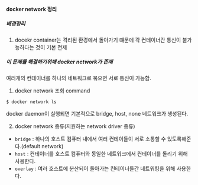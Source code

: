 #### docker network 정리

##### 배경정리
1. docekr container는 격리된 환경에서 돌아가기 떄문에 각 컨테이너간 통신이 불가능하다는 것이 기본 전제  

##### 이 문제를 해결하기위해 docker network가 존재

여러개의 컨테이너를 하나의 네트워크로 묶으면 서로 통신이 가능함.    


1. docker network 조회 command

``` docker
$ docker network ls
```

docker daemon이 실행되면 기본적으로 bridge, host, none 네트워크가 생성된다. 

2. docker network 종류(지원하는 network driver 종류)

  * `bridge` : 하나의 호스트 컴퓨터 내에서 여러 컨테이들이 서로 소통할 수 있도록해준다.(default network)
  * `host` : 컨테이너를 호스트 컴퓨터와 동일한 네트워크에서 컨테이너를 돌리기 위해 사용한다.
  * `overlay` : 여러 호스트에 분산되어 돌아가는 컨테이너들간 네트워킹을 위해 사용한다.


